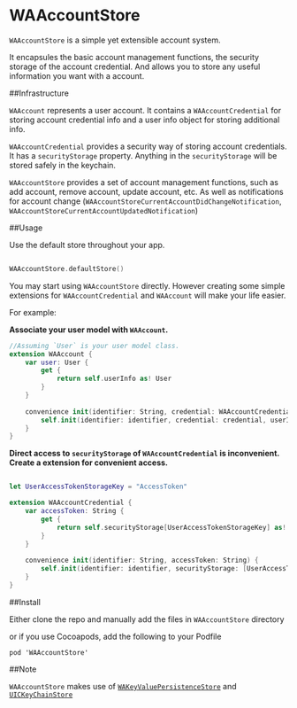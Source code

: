 # WAAccountStore

`WAAccountStore` is a simple yet extensible account system.

It encapsules the basic account management functions, the security storage of the account credential. And allows you to store any useful information you want with a account.

##Infrastructure

`WAAccount` represents a user account. It contains a `WAAccountCredential` for storing account credential info and a user info object for storing additional info.

`WAAccountCredential` provides a security way of storing account credentials. It has a `securityStorage` property. Anything in the `securityStorage` will be stored safely in the keychain.

`WAAccountStore` provides a set of account management functions, such as add account, remove account, update account, etc. As well as notifications for account change (`WAAccountStoreCurrentAccountDidChangeNotification`, `WAAccountStoreCurrentAccountUpdatedNotification`)

##Usage

Use the default store throughout your app.

```swift

WAAccountStore.defaultStore()

```

You may start using `WAAccountStore` directly. However creating some simple extensions for `WAAccountCredential` and `WAAccount` will make your life easier.

For example:

__Associate your user model with `WAAccount`.__

```swift
//Assuming `User` is your user model class.
extension WAAccount {
    var user: User {
        get {
            return self.userInfo as! User
        }
    }
    
    convenience init(identifier: String, credential: WAAccountCredential, user: User) {
        self.init(identifier: identifier, credential: credential, userInfo: user)
    }
}
```

__Direct access to `securityStorage` of `WAAccountCredential` is inconvenient. Create a extension for convenient access.__

```swift

let UserAccessTokenStorageKey = "AccessToken"

extension WAAccountCredential {
    var accessToken: String {
        get {
            return self.securityStorage[UserAccessTokenStorageKey] as! String
        }
    }
    
    convenience init(identifier: String, accessToken: String) {
        self.init(identifier: identifier, securityStorage: [UserAccessTokenStorageKey: accessToken])
    }
}

```

##Install

Either clone the repo and manually add the files in `WAAccountStore` directory

or if you use Cocoapods, add the following to your Podfile

	pod 'WAAccountStore'


##Note

`WAAccountStore` makes use of [`WAKeyValuePersistenceStore`](https://github.com/YuAo/WAKeyValuePersistenceStore) and [`UICKeyChainStore`](https://github.com/kishikawakatsumi/UICKeyChainStore)
